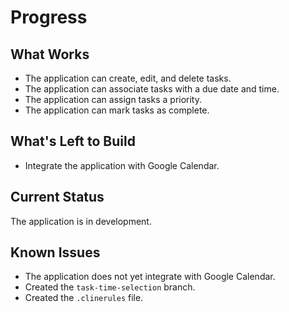 # Progress

## What Works
-   The application can create, edit, and delete tasks.
-   The application can associate tasks with a due date and time.
-   The application can assign tasks a priority.
-   The application can mark tasks as complete.

## What's Left to Build
-   Integrate the application with Google Calendar.

## Current Status
The application is in development.

## Known Issues
-   The application does not yet integrate with Google Calendar.
-   Created the `task-time-selection` branch.
-   Created the `.clinerules` file.
